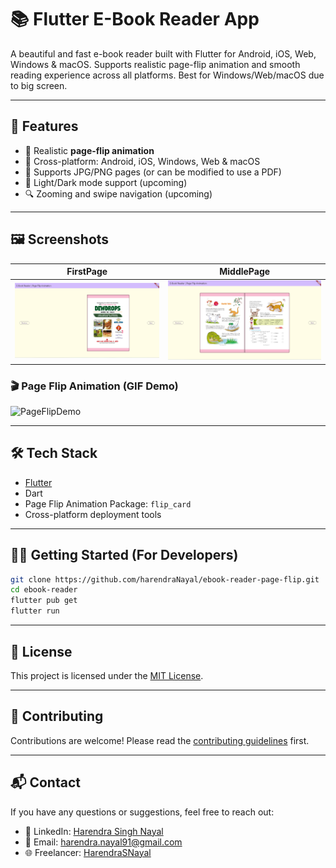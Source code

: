 # 📚 Flutter E-Book Reader App

A beautiful and fast e-book reader built with Flutter for Android, iOS, Web, Windows & macOS. Supports
realistic page-flip animation and smooth reading experience across all platforms. Best for Windows/Web/macOS due to big screen.

---

## 🚀 Features

- 📖 Realistic **page-flip animation**
- 📱 Cross-platform: Android, iOS, Windows, Web & macOS
- 📂 Supports JPG/PNG pages (or can be modified to use a PDF)
- 🌙 Light/Dark mode support (upcoming)
- 🔍 Zooming and swipe navigation (upcoming)

---

## 🖼️ Screenshots

| FirstPage                                | MiddlePage                              |
|------------------------------------------|-----------------------------------------|
| ![FirstPage](screenshots/first_page.png) | ![MiddlePage](screenshots/mid_page.png) |

### 🎬 Page Flip Animation (GIF Demo)

![PageFlipDemo](screenshots/pro_gif.gif)

---

## 🛠️ Tech Stack

- [Flutter](https://flutter.dev/)
- Dart
- Page Flip Animation Package: `flip_card`
- Cross-platform deployment tools

---

## 🧑‍💻 Getting Started (For Developers)

```bash
git clone https://github.com/harendraNayal/ebook-reader-page-flip.git
cd ebook-reader
flutter pub get
flutter run
```

---

## 📄 License

This project is licensed under the [MIT License](LICENSE).

---

## 🤝 Contributing

Contributions are welcome! Please read the [contributing guidelines](CONTRIBUTING.md) first.

---

## 📬 Contact

If you have any questions or suggestions, feel free to reach out:

- 💼 LinkedIn: [Harendra Singh Nayal](https://www.linkedin.com/in/harendra-singh-nayal-36590131/)
- 📧 Email: harendra.nayal91@gmail.com
- 🌐 Freelancer: [HarendraSNayal](https://www.freelancer.com/u/HarendraSNayal)
